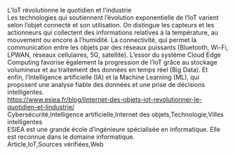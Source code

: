 L’IoT révolutionne le quotidien et l’industrie 	
Les technologies qui soutiennent l’évolution exponentielle de l’IoT varient selon l’objet connecté et son utilisation. On distingue les capteurs et les actionneurs qui collectent des informations relatives à la température, au mouvement ou encore à l’humidité. La connectivité, qui permet la communication entre les objets par des réseaux puissants (Bluetooth, Wi-Fi, LPWAN, réseaux cellulaires, 5G, satellite). L’essor du système Cloud Edge Computing favorise également la progression de l’IoT grâce au stockage volumineux et au traitement des données en temps réel (Big Data). Et enfin, l’Intelligence artificielle (IA) et la Machine Learning (ML), qui proposent une analyse fiable des données et une prise de décisions intelligentes.	
https://www.esiea.fr/blog/linternet-des-objets-iot-revolutionner-le-quotidien-et-lindustrie/	
Cybersécurité,Intelligence artificielle,Internet des objets,Technologie,Villes intelligentes	
ESIEA est une grande école d’ingénieure spécialisée en informatique. Elle est reconnue dans le domaine informatique.	
Article,IoT,Sources vérifiées,Web
